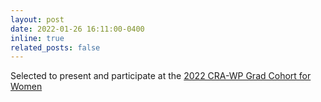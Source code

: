 ```yaml
---
layout: post
date: 2022-01-26 16:11:00-0400
inline: true
related_posts: false
---
```


Selected to present and participate at the [2022 CRA-WP Grad Cohort for Women](https://cra.org/cra-wp/grad-cohort-for-women/)
